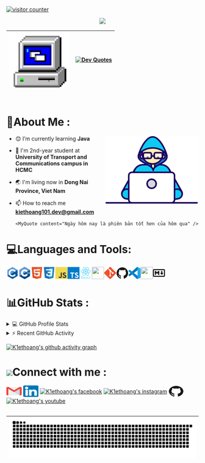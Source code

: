 <!-- visitor counter -->
[![visitor counter](https://komarev.com/ghpvc/?username=K1ethoang&label=Visitors+Count&color=brightgreen)](https://github.com/K1ethoang)
<br>

<!-- Hello -->
<p align="center">
  <img src="https://readme-typing-svg.herokuapp.com?font=JetBrains+Mono&color=%2336BCF7&size=30&duration=1600&lines=Ch%C3%A0o+th%E1%BA%BF+gi%E1%BB%9Bi!;Hello+World!;%E4%BD%A0%E5%A5%BD%E4%B8%96%E7%95%8C!;%D0%9F%D1%80%D0%B8%D0%B2%D0%B5%D1%82+%D0%BC%D0%B8%D1%80!;%E3%81%93%E3%82%93%E3%81%AB%E3%81%A1%E3%81%AF%E4%B8%96%E7%95%8C!;%EC%95%88%EB%85%95%ED%95%98%EC%84%B8%EC%9A%94!;Bonjour+monde!;Halo+Dunia!;%E0%BA%AA%E0%BA%B0%E2%80%8B%E0%BA%9A%E0%BA%B2%E0%BA%8D%E2%80%8B%E0%BA%94%E0%BA%B5%E2%80%8B%E0%BA%8A%E0%BA%B2%E0%BA%A7%E2%80%8B%E0%BB%82%E0%BA%A5%E0%BA%81!;Hallo+Welt!;%E0%B8%AA%E0%B8%A7%E0%B8%B1%E0%B8%AA%E0%B8%94%E0%B8%B5%E0%B8%8A%E0%B8%B2%E0%B8%A7%E0%B9%82%E0%B8%A5%E0%B8%81;Hola+Mundo">
</p>


|<a href="https://github.com/K1ethoang"><img align="left" src="https://github.com/TheDudeThatCode/TheDudeThatCode/blob/master/Assets/PC.gif" alt="PC" heigth="160" width="160"/></a>|[![Dev Quotes](https://quotes-github-readme.vercel.app/api?type=horizontal&theme=radical)](https://quotes-github-readme.vercel.app/api?type=horizontal&theme=radical)|
|:---:|:---:|

<br>

# 💫About Me :
<img src="https://github.com/SatYu26/SatYu26/blob/master/Assets/Developer.gif" align="right"/>

- 😊 I’m currently learning **Java** 

- 🌱 I'm 2nd-year student at **University of Transport and Communications campus in HCMC**

- 🌏 I'm living now in **Dong Nai Province, Viet Nam**

- 📫 How to reach me **kiethoang101.dev@gmail.com**
    
    ``` reactjs
    <MyQuote content="Ngày hôm nay là phiên bản tốt hơn của hôm qua" />
    ```

# 💻Languages and Tools:

<a href="https://github.com/K1ethoang">
<img align='left' height="32" width="32" src="https://raw.githubusercontent.com/devicons/devicon/master/icons/c/c-original.svg" /></a>

<a href="https://github.com/K1ethoang">
<img align='left' height="32" width="32" src="https://raw.githubusercontent.com/devicons/devicon/master/icons/cplusplus/cplusplus-original.svg" /></a>


<a href="https://github.com/K1ethoang">
<img align='left' height="32" width="32" src="https://raw.githubusercontent.com/devicons/devicon/master/icons/html5/html5-original.svg" /></a>

<a href="https://github.com/K1ethoang">
<img align='left' height="32" width="32" src="https://raw.githubusercontent.com/devicons/devicon/master/icons/css3/css3-original.svg" /></a>

<a href="https://github.com/K1ethoang">
<img align='left' height="32" width="32" src="https://raw.githubusercontent.com/devicons/devicon/master/icons/javascript/javascript-original.svg" /></a>

<a href="https://github.com/K1ethoang">
<img align='left' height="32" width="32" src="https://raw.githubusercontent.com/devicons/devicon/master/icons/typescript/typescript-original.svg" /></a>

<a href="https://github.com/K1ethoang">
<img align='left' height="32" width="32" src="https://raw.githubusercontent.com/devicons/devicon/master/icons/react/react-original-wordmark.svg" /></a>

<img align='left' height="32" width="32" src="https://www.svgrepo.com/show/303229/microsoft-sql-server-logo.svg" />

<a href="https://github.com/K1ethoang">
 <img align='left' height="32" width="32" src="https://raw.githubusercontent.com/devicons/devicon/master/icons/git/git-original.svg" /></a>
 
<a href="https://github.com/K1ethoang">
<img align='left' height="32" width="32" src="https://raw.githubusercontent.com/devicons/devicon/master/icons/github/github-original.svg" /></a>

<a href="https://github.com/K1ethoang">
<img align='left' height="32" width="32" src="https://raw.githubusercontent.com/devicons/devicon/master/icons/vscode/vscode-original.svg" /></a>

<a href="https://github.com/K1ethoang">
<img align='left' height="32" width="32" src="https://www.vectorlogo.zone/logos/getpostman/getpostman-icon.svg" /></a>

<a href="https://github.com/K1ethoang">
<img align='left' height="32" width="32" src="https://raw.githubusercontent.com/devicons/devicon/master/icons/markdown/markdown-original.svg" /></a>

<br>
<br>

# 📊GitHub Stats :
<details>
  <summary>💻 GitHub Profile Stats</summary>
  
  [![stats](https://github-readme-stats.vercel.app/api?username=K1ethoang&layout=compact&theme=radical&hide_border=true&include_all_commits=false&count_private=true&show_icons=true)](https://github.com/anuraghazra/github-readme-stats)[![stats](https://github-readme-stats.vercel.app/api/top-langs/?username=K1ethoang&langs_count=10&layout=compact&theme=radical&hide_border=true&hide_langs_below=1)](https://github.com/anuraghazra/github-readme-stats)
  <br>
 **Note**: Top languages is only a metric of the languages my public code consists of and doesn't reflect experience or skill level.
  <br>
  
<a href="https://github.com/anuraghazra/github-readme-stats"><img align="center" src="http://github-readme-streak-stats.herokuapp.com?user=K1ethoang&theme=radical&hide_border=true&date_format=M%20j%5B%2C%20Y%5D" alt=""/></a>
  <a href="https://github.com/K1ethoang"><img align="center" src="https://github-profile-summary-cards.vercel.app/api/cards/productive-time?username=K1ethoang&theme=radical" alt=""/></a>

  
</details>

<details>
  <summary>⚡ Recent GitHub Activity</summary>
  
<!--START_SECTION:activity-->







<!--END_SECTION:activity-->
  
</details>

  <!-- Activity Graph -->
[![K1ethoang's github activity graph](https://github-readme-activity-graph.cyclic.app/graph?username=K1ethoang&theme=xcode)](https://github.com/ashutosh00710/github-readme-activity-graph)

# <img src="https://github.com/TheDudeThatCode/TheDudeThatCode/blob/master/Assets/Handshake.gif" height="32px">Connect with me :
<!-- gmail -->
<a href="kiethoang101.dev@gmail.com">
 <img align="center" src="https://raw.githubusercontent.com/SatYu26/SatYu26/master/Assets/Gmail.svg" alt="K1ethoang's gmail" height="30" width="40"/></a>

<!-- linkedin -->
<a href="https://linkedin.com/in/k1ethoang">
 <img align="center" src="https://github.com/SatYu26/SatYu26/blob/master/Assets/Linkedin.svg" alt="K1ethoang's linkedin" height="30" width="40"/></a>

<!-- facebook -->
<a href="https://fb.com/K1ethoang">
 <img align="center" src="https://raw.githubusercontent.com/rahuldkjain/github-profile-readme-generator/master/src/images/icons/Social/facebook.svg" alt="K1ethoang's facebook" height="30" width="40"/></a>
 
<!-- instagram -->
<a href="https://instagram.com/k1ethoang">
 <img align="center" src="https://raw.githubusercontent.com/rahuldkjain/github-profile-readme-generator/master/src/images/icons/Social/instagram.svg" alt="K1ethoang's instagram" height="30" width="40"/></a>
 
 <!-- github -->
<a href="https://github.com/K1ethoang">
 <img align="center" src="https://raw.githubusercontent.com/devicons/devicon/master/icons/github/github-original.svg" alt="K1ethoang's github" height="30" width="40"/></a>
 
<!-- youtube -->
<a href="https://www.youtube.com/K1ethoang">
 <img align="center" src="https://raw.githubusercontent.com/rahuldkjain/github-profile-readme-generator/master/src/images/icons/Social/youtube.svg" alt="K1ethoang's youtube" height="30" width="40"/></a>
 
<br>
<br>

<!-- Snake -->
|![github contribution grid snake animation](https://raw.githubusercontent.com/K1ethoang/K1ethoang/output/github-contribution-grid-snake.svg)|
|:---:|
